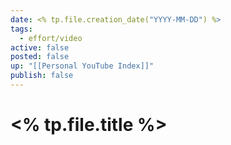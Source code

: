 ```yaml
---
date: <% tp.file.creation_date("YYYY-MM-DD") %>
tags:
  - effort/video
active: false
posted: false
up: "[[Personal YouTube Index]]"
publish: false
---
```

# <% tp.file.title %>

